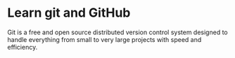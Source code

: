 # Learn git and GitHub

Git is a free and open source distributed version control system designed to handle everything from small to very large projects with speed and efficiency.
